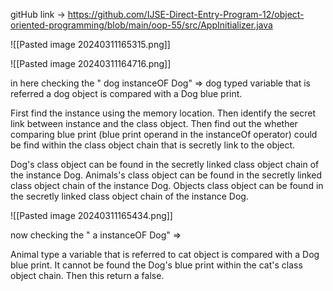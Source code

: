 
gitHub link -> https://github.com/IJSE-Direct-Entry-Program-12/object-oriented-programming/blob/main/oop-55/src/AppInitializer.java

![[Pasted image 20240311165315.png]]

![[Pasted image 20240311164716.png]]

in here checking the  " dog instanceOF Dog" =>
dog typed variable that is referred a dog object is compared with a Dog blue print.

First find the instance using the memory location. Then identify the secret link between instance and the class object. Then find out the whether comparing blue print (blue print operand in the instanceOf operator) could be find within the class object  chain that is secretly link to the object. 

Dog's class object  can be found in the  secretly linked class object chain of the instance Dog.
Animals's class object  can be found in the  secretly linked class object chain of the instance Dog.
Objects class object  can be found in the  secretly linked class object chain of the instance Dog.

![[Pasted image 20240311165434.png]]


now checking the  " a instanceOF Dog" =>

Animal type a variable that is referred to cat object is compared with a Dog blue print. It cannot be found the Dog's blue print within the cat's class object chain. Then this return a false. 




